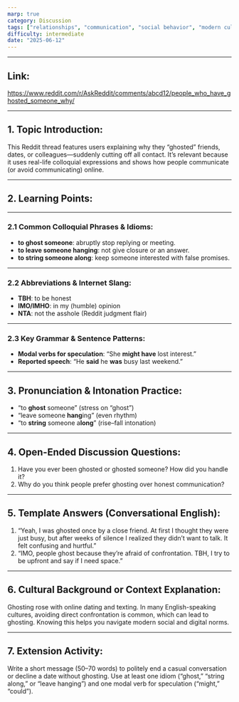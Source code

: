 ```yaml
---
marp: true
category: Discussion
tags: ["relationships", "communication", "social behavior", "modern culture"]
difficulty: intermediate
date: "2025-06-12"
---
```


---

## Link:
https://www.reddit.com/r/AskReddit/comments/abcd12/people_who_have_ghosted_someone_why/

---
## 1. Topic Introduction:
This Reddit thread features users explaining why they “ghosted” friends, dates, or colleagues—suddenly cutting off all contact. It’s relevant because it uses real-life colloquial expressions and shows how people communicate (or avoid communicating) online.

---
## 2. Learning Points:

---

### 2.1 Common Colloquial Phrases & Idioms:
- **to ghost someone**: abruptly stop replying or meeting.
- **to leave someone hanging**: not give closure or an answer.
- **to string someone along**: keep someone interested with false promises.

---

### 2.2 Abbreviations & Internet Slang:
- **TBH**: to be honest
- **IMO/IMHO**: in my (humble) opinion
- **NTA**: not the asshole (Reddit judgment flair)

---

### 2.3 Key Grammar & Sentence Patterns:
- **Modal verbs for speculation**:
“She **might have** lost interest.”
- **Reported speech**:
“He **said** he **was** busy last weekend.”

---
## 3. Pronunciation & Intonation Practice:

- “to **ghost** someone” (stress on “ghost”)
- “leave someone **hang**ing” (even rhythm)
- “to **string** someone a**long**” (rise–fall intonation)
---
## 4. Open-Ended Discussion Questions:
1. Have you ever been ghosted or ghosted someone? How did you handle it?
2. Why do you think people prefer ghosting over honest communication?

---
## 5. Template Answers (Conversational English):
1. “Yeah, I was ghosted once by a close friend. At first I thought they were just busy, but after weeks of silence I realized they didn’t want to talk. It felt confusing and hurtful.”
2. “IMO, people ghost because they’re afraid of confrontation. TBH, I try to be upfront and say if I need space.”

---
## 6. Cultural Background or Context Explanation:
Ghosting rose with online dating and texting. In many English-speaking cultures, avoiding direct confrontation is common, which can lead to ghosting. Knowing this helps you navigate modern social and digital norms.

---
## 7. Extension Activity:
Write a short message (50–70 words) to politely end a casual conversation or decline a date without ghosting. Use at least one idiom (“ghost,” “string along,” or “leave hanging”) and one modal verb for speculation (“might,” “could”).